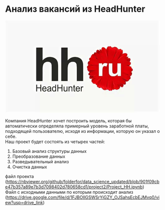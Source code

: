 # Анализ вакансий из HeadHunter

<center><img src = https://raw.githubusercontent.com/AndreyRysistov/DatasetsForPandas/main/hh%20label.jpg alt="drawing" style="idth:400px;"></center>

Компания HeadHunter хочет построить модель, которая бы автоматически определяла примерный уровень заработной платы, подходящей пользователю, исходя из информации, которую он указал о себе.\
Наш проект будет состоять из четырех частей:
1. Базовый анализ структуры данных
2. Преобразование данных
3. Разведывательный анализ
4. Очистка данных

файл проекта (https://nbviewer.org/github/folderfor/data_science_updated/blob/901f09cbe47b357a89e7b3d7098402d780658cd1/project2/Project_HH.ipynb) \
Файл с исходными данными по которым происходит анализ (https://drive.google.com/file/d/1FJBOIlGSWSrYiGZY_OJSahsEcbEJMvq0/view?usp=drive_link)